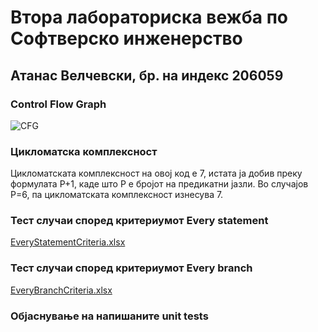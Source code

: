 # Втора лабораториска вежба по Софтверско инженерство

## Атанас Велчевски, бр. на индекс 206059

###  Control Flow Graph

![CFG](https://user-images.githubusercontent.com/53156298/170258573-7e53b327-225f-46a8-8a22-bfeef303ebda.png)

### Цикломатска комплексност

Цикломатската комплексност на овој код е 7, истата ја добив преку формулата P+1, каде што P е бројот на предикатни јазли. Во случајoв P=6, па цикломатската комплексност изнесува 7.

### Тест случаи според критериумот  Every statement

[EveryStatementCriteria.xlsx](https://github.com/Oathkeeper235/SI_2022_lab2_206059/files/8770923/EveryStatementCriteria.xlsx)

### Тест случаи според критериумот Every branch

[EveryBranchCriteria.xlsx](https://github.com/Oathkeeper235/SI_2022_lab2_206059/files/8770947/EveryBranchCriteria.xlsx)

### Објаснување на напишаните unit tests
